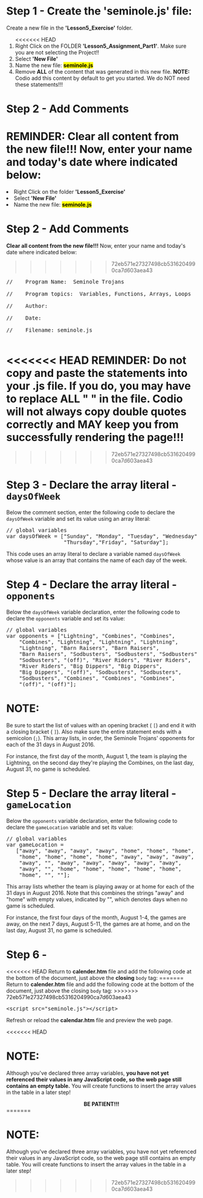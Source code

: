 <h1>Step 1 - Create the 'seminole.js' file:</h1>
Create a new file in the <b>'Lesson5_Exercise'</b> folder.
<ol>
<<<<<<< HEAD
<li>Right Click on the FOLDER <b>'Lesson5_Assignment_Part1'</b>.  Make sure you are not selecting the Project!!</li>
<li>Select <b>'New File'</b></li>
<li>Name the new file:  <b><mark>seminole.js</mark></b></li>
<li>Remove <b>ALL</b> of the content that was generated in this new file.  <b>NOTE:</b>  Codio add this content by default to get you started.  We do NOT need these statements!!!</li>
</ol>
<h1>Step 2 - Add Comments</h1>

<b>REMINDER:  Clear all content from the new file!!!</b>  Now, enter your name and today's date where indicated below:<br>
=======
<li>Right Click on the folder <b>'Lesson5_Exercise'</b></li>
<li>Select <b>'New File'</b></li>
<li>Name the new file:  <b><mark>seminole.js</mark></b></li>
</ol>
<h1>Step 2 - Add Comments</h1>

<b>Clear all content from the new file!!!</b>  Now, enter your name and today's date where indicated below:<br>
>>>>>>> 72eb571e27327498cb5316204990ca7d603aea43
<pre>
//    Program Name:  Seminole Trojans <br>
//    Program topics:  Variables, Functions, Arrays, Loops<br>
//    Author: <br>
//    Date:   <br>
//    Filename: seminole.js<br>
</pre>
<<<<<<< HEAD
<b>REMINDER:  Do not copy and paste the statements into your .js file.  If you do, you may have to replace ALL <b>" "</b> in the file.  Codio will not always copy double quotes correctly and MAY keep you from successfully rendering the page!!!</b> <br>
=======

>>>>>>> 72eb571e27327498cb5316204990ca7d603aea43
<p>
<h1>Step 3 - Declare the array literal - <code>daysOfWeek</code></h1>
Below the comment section, enter the following code to declare the <code>daysOfWeek</code> variable and set its value using an array literal:<br>

<pre>// global variables
var daysOfWeek = ["Sunday", "Monday", "Tuesday", "Wednesday", 
                  "Thursday","Friday", "Saturday"];</pre>
This code uses an array literal to declare a variable named <code>daysOfWeek</code> whose value is an array that contains the name of each day of the week.
</p>

<p>
<h1>Step 4 - Declare the array literal - <code>opponents</code></h1>
Below the <code>daysOfWeek</code> variable declaration, enter the following code to declare the <code>opponents</code> variable and set its value:<br>

<pre>// global variables
var opponents = ["Lightning", "Combines", "Combines", 
    "Combines", "Lightning", "Lightning", "Lightning", 
    "Lightning", "Barn Raisers", "Barn Raisers", 
    "Barn Raisers", "Sodbusters", "Sodbusters", "Sodbusters",
    "Sodbusters", "(off)", "River Riders", "River Riders", 
    "River Riders", "Big Dippers", "Big Dippers", 
    "Big Dippers", "(off)", "Sodbusters", "Sodbusters",
    "Sodbusters", "Combines", "Combines", "Combines", 
    "(off)", "(off)"];</pre>


<b><h1>NOTE:</h1></b>  Be sure to start the list of values with an opening bracket ( <code>[</code>) and end it with a closing bracket ( <code>]</code>).  Also make sure the entire statement ends with a semicolon (<code>;</code>).
This array lists, in order, the Seminole Trojans' opponents for each of the 31 days in August 2016.  

For instance, the first day of the month, August 1, the team is playing the Lightning, on the second day they're playing the Combines, on the last day, August 31, no game is scheduled.

</p>

<h1>Step 5 - Declare the array literal - <code>gameLocation</code></h1>
Below the <code>opponents</code> variable declaration, enter the following code to declare the <code>gameLocation</code> variable and set its value:<br>

<pre>// global variables
var gameLocation = 
   ["away", "away", "away", "away", "home", "home", "home",
    "home", "home", "home", "home", "away", "away", "away",
    "away", "", "away", "away", "away", "away", "away",
    "away", "", "home", "home", "home", "home", "home",
    "home", "", ""];</pre>
    
This array lists whether the team is playing away or at home for each of the 31 days in August 2016.  Note that this combines the strings "away" and "home" with empty values, indicated by "", which denotes days when no game is scheduled.  

For instance, the first four days of the month, August 1-4, the games are away, on the next 7 days, August 5-11, the games are at home, and on the last day, August 31, no game is scheduled.
</p>


<h1>Step 6 - </h1>
<<<<<<< HEAD
Return to <b>calender.htm</b> file and add the following code at the bottom of the document, just above the <b>closing</b> <code>body</code> tag:
=======
Return to <b>calender.htm</b> file and add the following code at the bottom of the document, just above the closing <code>body</code> tag:
>>>>>>> 72eb571e27327498cb5316204990ca7d603aea43
<pre>&lt;script src="seminole.js">&lt;/script></pre>

Refresh or reload the <b>calendar.htm</b> file and preview the web page.  

<p>

<<<<<<< HEAD
<b><h1>NOTE:</h1></b>   Although you've declared three array variables, <b>you have not yet referenced their values in any JavaScript code, so the web page still contains an empty table.</b>  You will create functions to insert the array values in the table in a later step!

<center><b>BE PATIENT!!!</b></center>
=======
<b><h1>NOTE:</h1></b>   Although you've declared three array variables, you have not yet referenced their values in any JavaScript code, so the web page still contains an empty table.  You will create functions to insert the array values in the table in a later step!

>>>>>>> 72eb571e27327498cb5316204990ca7d603aea43
</p>


